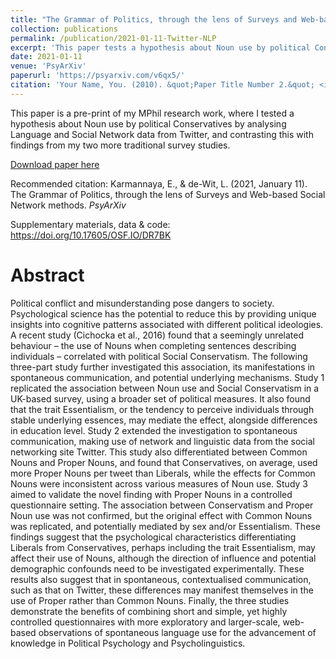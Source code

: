 ```yaml
---
title: "The Grammar of Politics, through the lens of Surveys and Web-based Social Network methods."
collection: publications
permalink: /publication/2021-01-11-Twitter-NLP
excerpt: 'This paper tests a hypothesis about Noun use by political Conservatives by analysing language and network data from Twitter, and then comparing the results against two survey studies.'
date: 2021-01-11
venue: 'PsyArXiv'
paperurl: 'https://psyarxiv.com/v6qx5/'
citation: 'Your Name, You. (2010). &quot;Paper Title Number 2.&quot; <i>Journal 1</i>. 1(2).'
---
```

This paper is a pre-print of my MPhil research work, where I tested a hypothesis about Noun use by political Conservatives by analysing Language and Social Network data from Twitter, and contrasting this with findings from my two more traditional survey studies. 

[Download paper here](https://psyarxiv.com/v6qx5/)

Recommended citation: 
Karmannaya, E., & de-Wit, L. (2021, January 11). The Grammar of Politics, through the lens of Surveys and Web-based Social Network methods. <i> PsyArXiv </i> 

Supplementary materials, data & code: https://doi.org/10.17605/OSF.IO/DR7BK

Abstract
====
Political conflict and misunderstanding pose dangers to society. Psychological science has the potential to reduce this by providing unique insights into cognitive patterns associated with different political ideologies. A recent study (Cichocka et al., 2016) found that a seemingly unrelated behaviour – the use of Nouns when completing sentences describing individuals – correlated with political Social Conservatism. The following three-part study further investigated this association, its manifestations in spontaneous communication, and potential underlying mechanisms.
Study 1 replicated the association between Noun use and Social Conservatism in a UK-based survey, using a broader set of political measures. It also found that the trait Essentialism, or the tendency to perceive individuals through stable underlying essences, may mediate the effect, alongside differences in education level. Study 2 extended the investigation to spontaneous communication, making use of network and linguistic data from the social networking site Twitter. This study also differentiated between Common Nouns and Proper Nouns, and found that Conservatives, on average, used more Proper Nouns per tweet than Liberals, while the effects for Common Nouns were inconsistent across various measures of Noun use. Study 3 aimed to validate the novel finding with Proper Nouns in a controlled questionnaire setting. The association between Conservatism and Proper Noun use was not confirmed, but the original effect with Common Nouns was replicated, and potentially mediated by sex and/or Essentialism.
These findings suggest that the psychological characteristics differentiating Liberals from Conservatives, perhaps including the trait Essentialism, may affect their use of Nouns, although the direction of influence and potential demographic confounds need to be investigated experimentally. These results also suggest that in spontaneous, contextualised communication, such as that on Twitter, these differences may manifest themselves in the use of Proper rather than Common Nouns. Finally, the three studies demonstrate the benefits of combining short and simple, yet highly controlled questionnaires with more exploratory and larger-scale, web-based observations of spontaneous language use for the advancement of knowledge in Political Psychology and Psycholinguistics.

